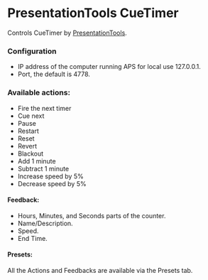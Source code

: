 
# PresentationTools CueTimer
Controls CueTimer by [PresentationTools](https://presentationtools.com/).

### Configuration
* IP address of the computer running APS for local use 127.0.0.1.
* Port, the default is 4778.

### Available actions:
* Fire the next timer
* Cue next
* Pause
* Restart
* Reset
* Revert
* Blackout
* Add 1 minute
* Subtract 1 minute
* Increase speed by 5%
* Decrease speed by 5%

#### Feedback:
* Hours, Minutes, and Seconds parts of the counter.
* Name/Description.
* Speed.
* End Time.

#### Presets:
All the Actions and Feedbacks are available via the Presets tab.
